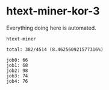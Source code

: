 # htext-miner-kor-3

Everything doing here is automated.

```
htext-miner

total: 382/4514 (8.462560921577316%)

job0: 66
job1: 68
job2: 98
job3: 74
job4: 76
```